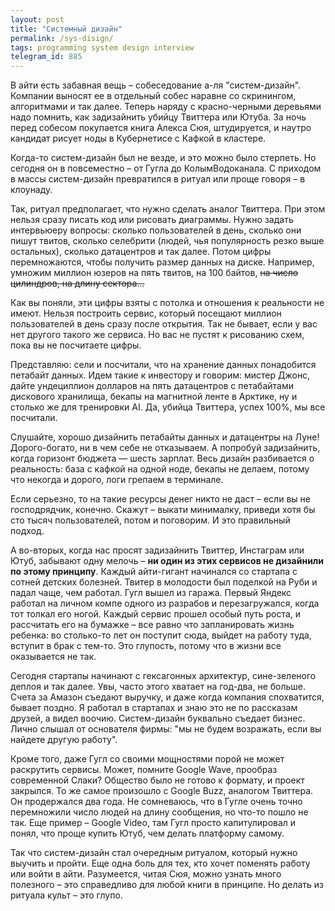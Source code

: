 ```yaml
---
layout: post
title: "Системный дизайн"
permalink: /sys-disign/
tags: programming system design interview
telegram_id: 885
---
```


В айти есть забавная вещь – собеседование а-ля "систем-дизайн". Компании выносят
ее в отдельный собес наравне со скринингом, алгоритмами и так далее. Теперь
наряду с красно-черными деревьями надо помнить, как задизайнить убийцу Твиттера
или Ютуба. За ночь перед собесом покупается книга Алекса Сюя, штудируется, и
наутро кандидат рисует ноды в Кубернетисе с Кафкой в кластере.

Когда-то систем-дизайн был не везде, и это можно было стерпеть. Но сегодня он в
повсеместно – от Гугла до КолымВодоканала. С приходом в массы систем-дизайн
превратился в ритуал или проще говоря – в клоунаду.

Так, ритуал предполагает, что нужно сделать аналог Твиттера. При этом нельзя
сразу писать код или рисовать диаграммы. Нужно задать интервьюеру вопросы:
сколько пользователей в день, сколько они пишут твитов, сколько селебрити
(людей, чья популярность резко выше остальных), сколько датацентров и так
далее. Потом цифры перемножаются, чтобы получить размер данных на
диске. Например, умножим миллион юзеров на пять твитов, на 100 байтов, ~~на
число цилиндров, на длину сектора...~~

Как вы поняли, эти цифры взяты с потолка и отношения к реальности не
имеют. Нельзя построить сервис, который посещают миллион пользователей в день
сразу после открытия. Так не бывает, если у вас нет другого такого же
сервиса. Но вас не пустят к рисованию схем, пока вы не посчитаете цифры.

Представляю: сели и посчитали, что на хранение данных понадобится петабайт
данных. Идем такие к инвестору и говорим: мистер Джонс, дайте ундециллион
долларов на пять датацентров с петабайтами дискового хранилища, бекапы на
магнитной ленте в Арктике, ну и столько же для тренировки AI. Да, убийца
Твиттера, успех 100%, мы все посчитали.

Слушайте, хорошо дизайнить петабайты данных и датацентры на Луне! Дорого-богато,
ни в чем себе не отказываем. А попробуй задизайнить, когда горизонт бюджета —
шесть зарплат. Весь дизайн разбивается о реальность: база с кафкой на одной
ноде, бекапы не делаем, потому что некогда и дорого, логи грепаем в терминале.

Если серьезно, то на такие ресурсы денег никто не даст – если вы не
господрядчик, конечно. Скажут – выкати минималку, приведи хотя бы сто тысяч
пользователей, потом и поговорим. И это правильный подход.

А во-вторых, когда нас просят задизайнить Твиттер, Инстаграм или Ютуб, забывают
одну мелочь – **ни один из этих сервисов не дизайнили по этому принципу**.
Каждый айти-гигант начинался со стартапа с сотней детских болезней. Твитер в
молодости был поделкой на Руби и падал чаще, чем работал. Гугл вышел из
гаража. Первый Яндекс работал на личном компе одного из разрабов и
перезагружался, когда тот толкал его ногой. Каждый сервис прошел особый путь
роста, и рассчитать его на бумажке – все равно что запланировать жизнь ребенка:
во столько-то лет он поступит сюда, выйдет на работу туда, вступит в брак с
тем-то. Это глупость, потому что в жизни все оказывается не так.

Сегодня стартапы начинают с гексагонных архитектур, сине-зеленого деплоя и так
далее. Увы, часто этого хватает на год-два, не больше. Счета за Амазон съедают
выручку, и даже когда компания спохватится, бывает поздно. Я работал в стартапах
и знаю это не по рассказам друзей, а видел воочию. Систем-дизайн буквально
съедает бизнес. Лично слышал от основателя фирмы: "мы не будем возражать, если
вы найдете другую работу".

Кроме того, даже Гугл со своими мощностями порой не может раскрутить
сервисы. Может, помните Google Wave, прообраз современной Слаки? Общество было
не готово к формату, и проект закрылся. То же самое произошло с Google Buzz,
аналогом Твиттера. Он продержался два года. Не сомневаюсь, что в Гугле очень
точно перемножили число людей на длину сообщения, но что-то пошло не так. Еще
пример – Google Video, там Гугл просто капитулировал и понял, что проще купить
Ютуб, чем делать платформу самому.

Так что систем-дизайн стал очередным ритуалом, который нужно выучить и
пройти. Еще одна боль для тех, кто хочет поменять работу или войти в
айти. Разумеется, читая Сюя, можно узнать много полезного – это справедливо для
любой книги в принципе. Но делать из ритуала культ – это глупо.
